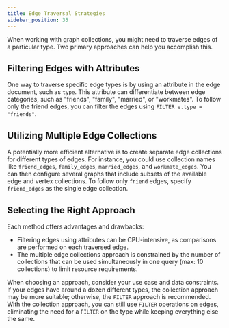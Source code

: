 ```yaml
---
title: Edge Traversal Strategies
sidebar_position: 35
---
```


When working with graph collections, you might need to traverse edges of a particular type. Two primary approaches can help you accomplish this.

## Filtering Edges with Attributes

One way to traverse specific edge types is by using an attribute in the edge document, such as `type`. This attribute can differentiate between edge categories, such as "friends", "family", "married", or "workmates". To follow only the friend edges, you can filter the edges using `FILTER e.type = "friends"`.

## Utilizing Multiple Edge Collections

A potentially more efficient alternative is to create separate edge collections for different types of edges. For instance, you could use collection names like `friend_edges`, `family_edges`, `married_edges`, and `workmate_edges`. You can then configure several graphs that include subsets of the available edge and vertex collections. To follow only `friend` edges, specify `friend_edges` as the single edge collection.

## Selecting the Right Approach

Each method offers advantages and drawbacks:

- Filtering edges using attributes can be CPU-intensive, as comparisons are performed on each traversed edge.
- The multiple edge collections approach is constrained by the number of collections that can be used simultaneously in one query (max: 10 collections) to limit resource requirements.

When choosing an approach, consider your use case and data constraints. If your edges have around a dozen different types, the collection approach may be more suitable; otherwise, the `FILTER` approach is recommended. With the collection approach, you can still use `FILTER` operations on edges, eliminating the need for a `FILTER` on the type while keeping everything else the same.
